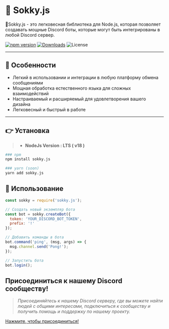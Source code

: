 # 👣 Sokky.js

💛Sokky.js - это легковесная библиотека для Node.js, которая позволяет создавать мощные Discord боты, которые могут быть интегрированы в любой Discord сервер.

[![npm version](https://badge.fury.io/js/sokky.svg)](https://badge.fury.io/js/sokky)
[![Downloads](https://img.shields.io/npm/dm/sokky.svg)](https://www.npmjs.com/package/sokky)
![License](https://img.shields.io/npm/l/sokky.svg)

---

## 🏅 Особенности

- Легкий в использовании и интеграции в любую платформу обмена сообщениями
- Мощная обработка естественного языка для сложных взаимодействий
- Настраиваемый и расширяемый для удовлетворения вашего дизайна
- Легковесный и быстрый в работе

---

## 👉 Установка
> - **NodeJs Version : LTS  ( v18 )**

```bash
### npm
npm install sokky.js

### yarn (soon)
yarn add sokky.js
```

## 🌟 Использование

```js
const sokky = require('sokky.js');

// Создать новый экземпляр бота
const bot = sokky.createBot({
  token: 'YOUR_DISCORD_BOT_TOKEN',
  prefix: '!'
});

// Добавить команды в бота
bot.command('ping', (msg, args) => {
  msg.channel.send('Pong!');
});

// Запустить бота
bot.login();
```

## Присоединиться к нашему Discord сообществу!

> *Присоединяйтесь к нашему Discord серверу, где вы можете найти людей с общими интересами, подключиться к сообществу и получить помощь и поддержку по нашему проекту.*

[Нажмите, чтобы присоединиться!](https://discord.gg/NJNbC7rc)
